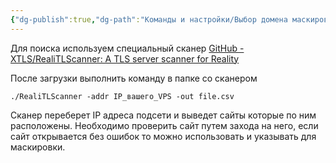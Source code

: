 ```yaml
---
{"dg-publish":true,"dg-path":"Команды и настройки/Выбор домена маскировки для Reality.md","permalink":"/komandy-i-nastrojki/vybor-domena-maskirovki-dlya-reality/","updated":"2025-01-18T23:29:45+03:00"}
---
```


Для поиска используем специальный сканер [GitHub - XTLS/RealiTLScanner: A TLS server scanner for Reality](https://github.com/XTLS/RealiTLScanner)

После загрузки выполнить команду в папке со сканером
```shell
./RealiTLScanner -addr IP_вашего_VPS -out file.csv
```

Сканер переберет IP адреса подсети и выведет сайты которые по ним расположены. Необходимо проверить сайт путем захода на него, если сайт открывается без ошибок то можно использовать и указывать для маскировки.